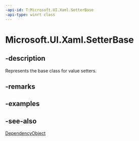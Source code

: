 ```yaml
---
-api-id: T:Microsoft.UI.Xaml.SetterBase
-api-type: winrt class
---
```


<!-- Class syntax.
public class SetterBase : Microsoft.UI.Xaml.DependencyObject, Microsoft.UI.Xaml.ISetterBase
-->

# Microsoft.UI.Xaml.SetterBase

## -description

Represents the base class for value setters.

## -remarks

## -examples

## -see-also

[DependencyObject](dependencyobject.md)
